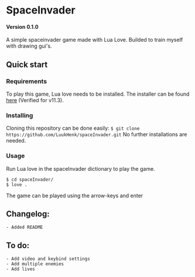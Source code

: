 # SpaceInvader
#### Version 0.1.0
A simple spaceinvader game made with Lua Love. Builded to train myself with drawing gui's.

## Quick start
### Requirements
To play this game, Lua love needs to be installed. The installer can be found [here](https://love2d.org/) (Verified for v11.3).

### Installing
Cloning this repository can be done easily:
`$ git clone https://github.com/LuukHenk/spaceInvader.git`
No further installations are needed.

### Usage
Run Lua love in the spaceInvader dictionary to play the game.
```
$ cd spaceInvader/
$ love .
```
The game can be played using the arrow-keys and enter

## Changelog:
    - Added README

## To do:
    - Add video and keybind settings
    - Add multiple enemies
    - Add lives
